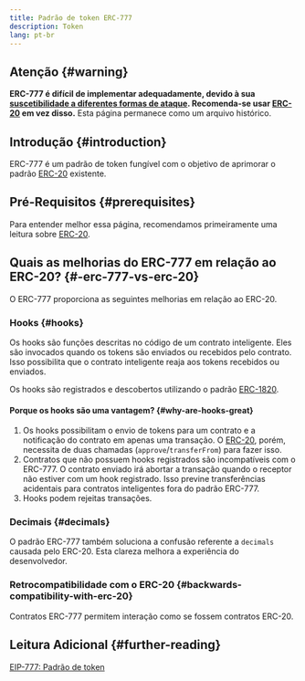 ```yaml
---
title: Padrão de token ERC-777
description: Token
lang: pt-br
---
```


## Atenção \{#warning}

**ERC-777 é difícil de implementar adequadamente, devido à sua [suscetibilidade a diferentes formas de ataque](https://github.com/OpenZeppelin/openzeppelin-contracts/issues/2620). Recomenda-se usar [ERC-20](/developers/docs/standards/tokens/erc-20/) em vez disso.** Esta página permanece como um arquivo histórico.

## Introdução \{#introduction}

ERC-777 é um padrão de token fungível com o objetivo de aprimorar o padrão [ERC-20](/developers/docs/standards/tokens/erc-20/) existente.

## Pré-Requisitos \{#prerequisites}

Para entender melhor essa página, recomendamos primeiramente uma leitura sobre [ERC-20](/developers/docs/standards/tokens/erc-20/).

## Quais as melhorias do ERC-777 em relação ao ERC-20? \{#-erc-777-vs-erc-20}

O ERC-777 proporciona as seguintes melhorias em relação ao ERC-20.

### Hooks \{#hooks}

Os hooks são funções descritas no código de um contrato inteligente. Eles são invocados quando os tokens são enviados ou recebidos pelo contrato. Isso possibilita que o contrato inteligente reaja aos tokens recebidos ou enviados.

Os hooks são registrados e descobertos utilizando o padrão [ERC-1820](https://eips.ethereum.org/EIPS/eip-1820).

#### Porque os hooks são uma vantagem? \{#why-are-hooks-great}

1. Os hooks possibilitam o envio de tokens para um contrato e a notificação do contrato em apenas uma transação. O [ERC-20](https://eips.ethereum.org/EIPS/eip-20), porém, necessita de duas chamadas (`approve`/`transferFrom`) para fazer isso.
2. Contratos que não possuem hooks registrados são incompatíveis com o ERC-777. O contrato enviado irá abortar a transação quando o receptor não estiver com um hook registrado. Isso previne transferências acidentais para contratos inteligentes fora do padrão ERC-777.
3. Hooks podem rejeitas transações.

### Decimais \{#decimals}

O padrão ERC-777 também soluciona a confusão referente a `decimals` causada pelo ERC-20. Esta clareza melhora a experiência do desenvolvedor.

### Retrocompatibilidade com o ERC-20 \{#backwards-compatibility-with-erc-20}

Contratos ERC-777 permitem interação como se fossem contratos ERC-20.

## Leitura Adicional \{#further-reading}

[EIP-777: Padrão de token](https://eips.ethereum.org/EIPS/eip-777)
